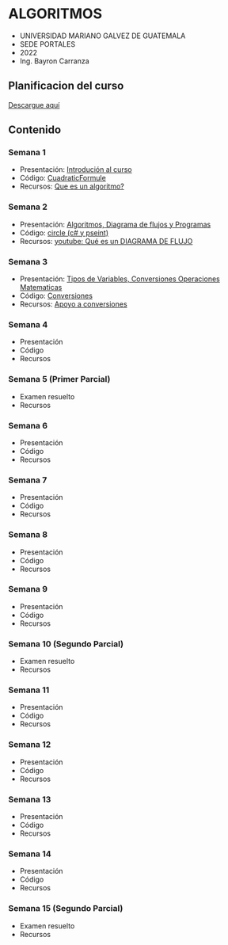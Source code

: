 # ALGORITMOS

* UNIVERSIDAD MARIANO GALVEZ DE GUATEMALA
* SEDE PORTALES
* 2022
* Ing. Bayron Carranza


## Planificacion del curso
[Descargue aquí](https://docs.google.com/spreadsheets/d/1dhTkwJl1TGAhlQyqhYz2IhJkhwDJ2M2YuYUjln04xJI/edit?usp=sharing)

## Contenido

### Semana 1
-   Presentación: [Introdución al curso](https://view.genial.ly/5f0210dcb9ee450d8ba025c5/presentation-algortimos-semana-1)
-   Código: [CuadraticFormule](https://github.com/bcarranza/algorithms-umg-2022/tree/main/semana1/cuadraticFormule)
-   Recursos: [Que es un algoritmo?](https://www.youtube.com/watch?v=U3CGMyjzlvM)

### Semana 2
-   Presentación: [Algoritmos, Diagrama de flujos y Programas](https://www.canva.com/design/DAD6yz5I1Fw/mOTtvx7GTgWHFqqYZAViaA/view?utm_content=DAD6yz5I1Fw&utm_campaign=designshare&utm_medium=link&utm_source=publishsharelink)
-   Código: [circle (c# y pseint)](https://github.com/bcarranza/algorithms-umg-2022/tree/main/semana2)
-   Recursos: [youtube: Qué es un DIAGRAMA DE FLUJO](https://www.youtube.com/watch?v=Kucgc6NpGwc)

### Semana 3
-   Presentación: [Tipos de Variables, Conversiones Operaciones Matematicas](https://www.canva.com/design/DAD7dKHy3so/QkcY_qtgdURgiXYSAutV-g/view?utm_content=DAD7dKHy3so&utm_campaign=designshare&utm_medium=link&utm_source=publishsharelink)
-   Código: [Conversiones](https://github.com/bcarranza/algorithms-umg-2022/tree/main/semana3)
-   Recursos: [Apoyo a conversiones](https://www.youtube.com/watch?v=aVRnPB70JOI)

### Semana 4
-   Presentación
-   Código
-   Recursos

### Semana 5 (Primer Parcial)
-   Examen resuelto
-   Recursos

### Semana 6
-   Presentación
-   Código
-   Recursos

### Semana 7
-   Presentación
-   Código
-   Recursos

### Semana 8
-   Presentación
-   Código
-   Recursos

### Semana 9
-   Presentación
-   Código
-   Recursos

### Semana 10 (Segundo Parcial)
-   Examen resuelto
-   Recursos

### Semana 11
-   Presentación
-   Código
-   Recursos

### Semana 12
-   Presentación
-   Código
-   Recursos

### Semana 13
-   Presentación
-   Código
-   Recursos

### Semana 14
-   Presentación
-   Código
-   Recursos

### Semana 15 (Segundo Parcial)
-   Examen resuelto
-   Recursos

